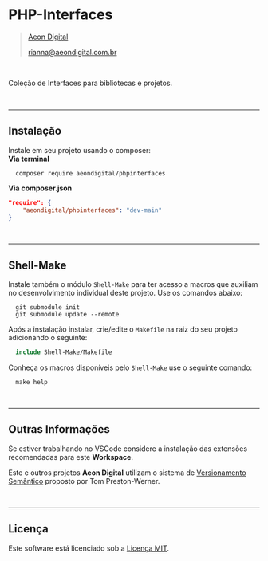 PHP-Interfaces
===============

> [Aeon Digital](http://www.aeondigital.com.br)
>
> rianna@aeondigital.com.br

&nbsp;

Coleção de Interfaces para bibliotecas e projetos.


&nbsp;
&nbsp;


________________________________________________________________________________________________________________________

## Instalação

Instale em seu projeto usando o composer:  
**Via terminal**
```shell
  composer require aeondigital/phpinterfaces
```

**Via composer.json**
```json
"require": {
    "aeondigital/phpinterfaces": "dev-main"
}
```


&nbsp;
&nbsp;


________________________________________________________________________________________________________________________

## Shell-Make

Instale também o módulo ``Shell-Make`` para ter acesso a macros que auxiliam no desenvolvimento individual deste
projeto. Use os comandos abaixo:

```shell
  git submodule init
  git submodule update --remote
```

Após a instalação instalar, crie/edite o ``Makefile`` na raiz do seu projeto adicionando o seguinte:

```Makefile
  include Shell-Make/Makefile
```

Conheça os macros disponíveis pelo ``Shell-Make`` use o seguinte comando:

```shell
  make help
```


&nbsp;
&nbsp;


________________________________________________________________________________________________________________________

## Outras Informações

Se estiver trabalhando no VSCode considere a instalação das extensões recomendadas para este **Workspace**.  

Este e outros projetos **Aeon Digital** utilizam o sistema de [Versionamento Semântico](https://semver.org/) proposto 
por Tom Preston-Werner.


&nbsp;
&nbsp;


________________________________________________________________________________________________________________________

## Licença

Este software está licenciado sob a [Licença MIT](LICENSE).
